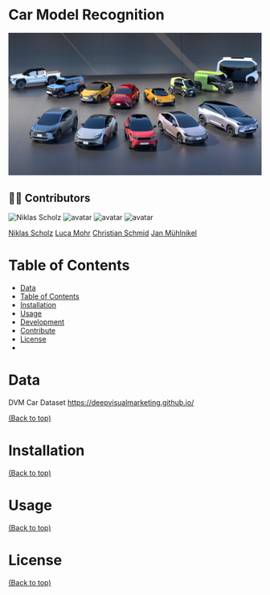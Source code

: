 # Car Model Recognition
![Banner](/src/header.jpg)

## ✍🏼 Contributors
![Niklas Scholz](https://images.weserv.nl/?url=avatars.githubusercontent.com/u/96066220?v=4&h=100&w=100&fit=cover&mask=circle&maxage=7d) ![avatar](https://images.weserv.nl/?url=avatars.githubusercontent.com/u/96065475?v=4&h=100&w=100&fit=cover&mask=circle&maxage=7d) ![avatar](https://images.weserv.nl/?url=avatars.githubusercontent.com/u/28670581?v=4&h=100&w=100&fit=cover&mask=circle&maxage=7d) ![avatar](https://images.weserv.nl/?url=avatars.githubusercontent.com/u/96066381?v=4&h=100&w=100&fit=cover&mask=circle&maxage=7d)

  

  

[Niklas Scholz](https://github.com/nklsdhbw?tab=repositories) [Luca Mohr](https://github.com/Luca2732) [Christian Schmid](https://github.com/chris017) [Jan Mühlnikel](https://github.com/JanMuehlnikel)

# Table of Contents

- [Data](#data)
- [Table of Contents](#table-of-contents)
- [Installation](#installation)
- [Usage](#usage)
- [Development](#development)
- [Contribute](#contribute)
- [License](#license)
- 
# Data
DVM Car Dataset
https://deepvisualmarketing.github.io/

[(Back to top)](#table-of-contents)

# Installation
[(Back to top)](#table-of-contents)

# Usage
[(Back to top)](#table-of-contents)

# License
[(Back to top)](#table-of-contents)
